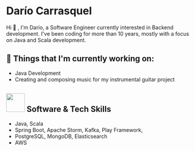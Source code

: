 # Darío Carrasquel 

Hi 👋 , I'm Darío, a Software Engineer currently interested in Backend development. I've been coding for more than 10 years, 
mostly with a focus on Java and Scala development.

## 💼  Things that I'm currently working on: 
* Java Development
* Creating and composing music for my instrumental guitar project

## <img src="https://media.giphy.com/media/WUlplcMpOCEmTGBtBW/giphy.gif" width="50"> Software & Tech Skills 

*  Java, Scala
*  Spring Boot, Apache Storm, Kafka, Play Framework, 
*  PostgreSQL, MongoDB, Elasticsearch 
*  AWS

